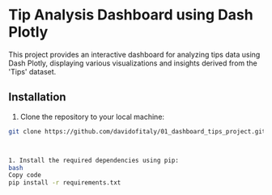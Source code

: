 # Tip Analysis Dashboard using Dash Plotly

This project provides an interactive dashboard for analyzing tips data using Dash Plotly, displaying various visualizations and insights derived from the 'Tips' dataset.

## Installation

1. Clone the repository to your local machine:

```bash
git clone https://github.com/davidofitaly/01_dashboard_tips_project.git



1. Install the required dependencies using pip:
bash
Copy code
pip install -r requirements.txt
